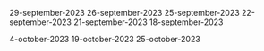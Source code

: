 29-september-2023
26-september-2023
25-september-2023
22-september-2023
21-september-2023
18-september-2023


4-october-2023
19-october-2023
25-october-2023


